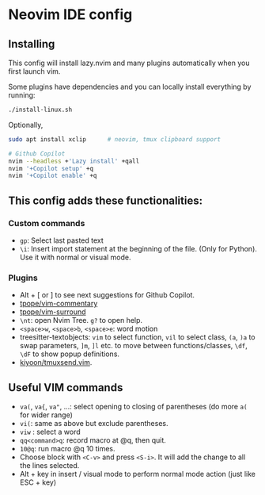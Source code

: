 # Neovim IDE config

## Installing

This config will install lazy.nvim and many plugins automatically when you first launch vim.

Some plugins have dependencies and you can locally install everything by running:

```bash
./install-linux.sh
```

Optionally,

```bash
sudo apt install xclip		# neovim, tmux clipboard support

# Github Copilot
nvim --headless +'Lazy install' +qall
nvim '+Copilot setup' +q
nvim '+Copilot enable' +q
```

## This config adds these functionalities:

### Custom commands

- `gp`: Select last pasted text
- `\i`: Insert import statement at the beginning of the file. (Only for Python). Use it with normal or visual mode.

### Plugins

- Alt + [ or ] to see next suggestions for Github Copilot.
- [tpope/vim-commentary](https://github.com/tpope/vim-commentary)
- [tpope/vim-surround](https://github.com/tpope/vim-surround)
- `\nt`: open Nvim Tree. `g?` to open help.
- `<space>w`, `<space>b`, `<space>e`: word motion
- treesitter-textobjects: `vim` to select function, `vil` to select class, `(a`, `)a` to swap parameters, `]m`, `]l` etc. to move between functions/classes, `\df`, `\dF` to show popup definitions.
- [kiyoon/tmuxsend.vim](https://github.com/kiyoon/tmuxsend.vim).

## Useful VIM commands

- `va(`, `va{`, `va"`, ...: select opening to closing of parentheses (do more `a(` for wider range)
- `vi(`: same as above but exclude parentheses.
- `viw` : select a word
- `qq<command>q`: record macro at @q, then quit.
- `10@q`: run macro @q 10 times.
- Choose block with `<C-v>` and press `<S-i>`. It will add the change to all the lines selected.
- Alt + key in insert / visual mode to perform normal mode action (just like ESC + key)
